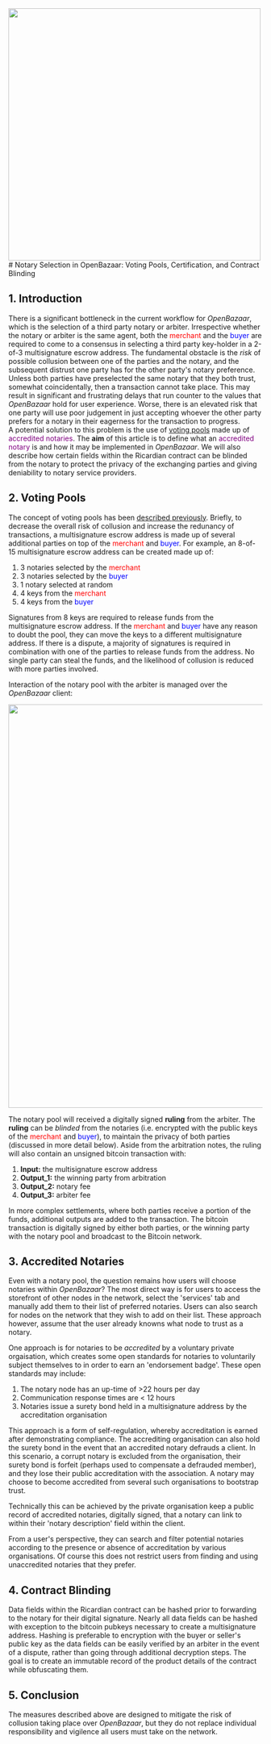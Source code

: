 <img src="https://blog.openbazaar.org/wp-content/uploads/2014/07/logo.png" width="500px"/>
# Notary Selection in OpenBazaar: Voting Pools, Certification, and Contract Blinding

## 1. Introduction

There is a significant bottleneck in the current workflow for *OpenBazaar*, which is the selection of a third party notary or arbiter. Irrespective whether the notary or arbiter is the same agent, both the <font color="red">merchant</font> and the <font color="blue">buyer</font> are required to come to a consensus in selecting a third party key-holder in a 2-of-3 multisignature escrow address. The fundamental obstacle is the *risk* of possible collusion between one of the parties and the notary, and the subsequent distrust one party has for the other party's notary preference. Unless both parties have preselected the same notary that they both trust, somewhat coincidentally, then a transaction cannot take place. This may result in significant and frustrating delays that run counter to the values that *OpenBazaar* hold for user experience. Worse, there is an elevated risk that one party will use poor judgement in just accepting whoever the other party prefers for a notary in their eagerness for the transaction to progress. 
</br>
A potential solution to this problem is the use of [voting pools](https://gist.github.com/drwasho/c04f16fcc7be9a666e90) made up of <font color="purple">accredited  notaries</font>. The **aim** of this article is to define what an <font color="purple">accredited notary</font> is and how it may be implemented in *OpenBazaar*. We will also describe how certain fields within the Ricardian contract can be blinded from the notary to protect the privacy of the exchanging parties and giving deniability to notary service providers. 

## 2. Voting Pools

The concept of voting pools has been [described previously](https://gist.github.com/drwasho/c04f16fcc7be9a666e90). Briefly, to decrease the overall risk of collusion and increase the redunancy of transactions, a multisignature escrow address is made up of several additional parties on top of the <font color="red">merchant</font> and <font color="blue">buyer</font>. For example, an 8-of-15 multisignature escrow address can be created made up of:

1. 3 notaries selected by the <font color="red">merchant</font> 
2. 3 notaries selected by the <font color="blue">buyer</font>
3. 1 notary selected at random
4. 4 keys from the <font color="red">merchant</font>
5. 4 keys from the <font color="blue">buyer</font>

Signatures from 8 keys are required to release funds from the multisignature escrow address. If the <font color="red">merchant</font> and <font color="blue">buyer</font> have any reason to doubt the pool, they can move the keys to a different multisignature address. If there is a dispute, a majority of signatures is required in combination with one of the parties to release funds from the address. No single party can steal the funds, and the likelihood of collusion is reduced with more parties involved.

Interaction of the notary pool with the arbiter is managed over the *OpenBazaar* client:

<img src="http://s25.postimg.org/t60swkc3z/Arbitration.jpg" width="800px">

The notary pool will received a digitally signed **ruling** from the arbiter. The **ruling** can be *blinded* from the notaries (i.e. encrypted with the public keys of the <font color="red">merchant</font> and <font color="blue">buyer</font>), to maintain the privacy of both parties (discussed in more detail below). Aside from the arbitration notes, the ruling will also contain an unsigned bitcoin transaction with:

1. **Input:** the multisignature escrow address
2. **Output_1:** the winning party from arbitration
3. **Output_2:** notary fee
4. **Output_3:** arbiter fee

In more complex settlements, where both parties receive a portion of the funds, additional outputs are added to the transaction. The bitcoin transaction is digitally signed by either both parties, or the winning party with the notary pool and broadcast to the Bitcoin network.

## 3. Accredited Notaries

Even with a notary pool, the question remains how users will choose notaries within *OpenBazaar*? The most direct way is for users to access the storefront of other nodes in the network, select the 'services' tab and manually add them to their list of preferred notaries. Users can also search for nodes on the network that they wish to add on their list. These approach however, assume that the user already knowns what node to trust as a notary.

One approach is for notaries to be *accredited* by a voluntary private orgaisation, which creates some open standards for notaries to voluntarily subject themselves to in order to earn an 'endorsement badge'. These open standards may include:

1. The notary node has an up-time of >22 hours per day
2. Communication response times are < 12 hours
3. Notaries issue a surety bond held in a multisignature address by the accreditation organisation

This approach is a form of self-regulation, whereby accreditation is earned after demonstrating compliance. The accrediting organisation can also hold the surety bond in the event that an accredited notary defrauds a client. In this scenario, a corrupt notary is excluded from the organisation, their surety bond is forfeit (perhaps used to compensate a defrauded member), and they lose their public accreditation with the association. A notary may choose to become accredited from several such organisations to bootstrap trust.

Technically this can be achieved by the private organisation keep a public record of accredited notaries, digitally signed, that a notary can link to within their 'notary description' field within the client.

From a user's perspective, they can search and filter potential notaries according to the presence or absence of accreditation by various organisations. Of course this does not restrict users from finding and using unaccredited notaries that they prefer.

## 4. Contract Blinding

Data fields within the Ricardian contract can be hashed prior to forwarding to the notary for their digital signature. Nearly all data fields can be hashed with exception to the bitcoin pubkeys necessary to create a multisignature address. Hashing is preferable to encryption with the buyer or seller's public key as the data fields can be easily verified by an arbiter in the event of a dispute, rather than going through additional decryption steps. The goal is to create an immutable record of the product details of the contract while obfuscating them.

## 5. Conclusion

The measures described above are designed to mitigate the risk of collusion taking place over *OpenBazaar*, but they do not replace individual responsibility and vigilence all users must take on the network.
